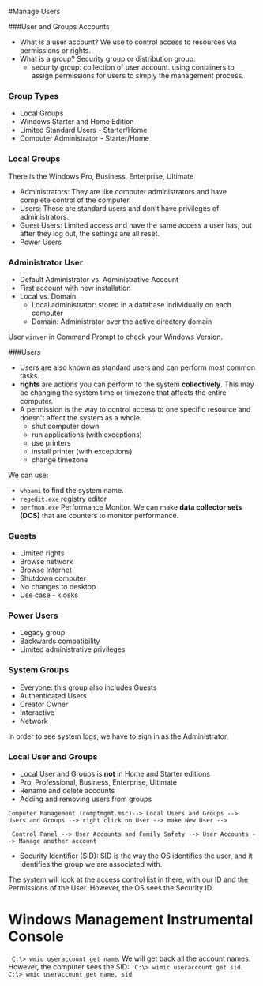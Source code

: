 #Manage Users

###User and Groups Accounts
* What is a user account? We use to control access to resources via permissions or rights. 
* What is a group? Security group or distribution group. 
    * security group: collection of user account. using containers to assign permissions for users to simply the management process. 

### Group Types
* Local Groups
* Windows Starter and Home Edition
* Limited Standard Users - Starter/Home
* Computer Administrator - Starter/Home

### Local Groups
There is the Windows Pro, Business, Enterprise, Ultimate
* Administrators: They are like computer administrators and have complete control of the computer.
* Users: These are standard users and don't have privileges of administrators.
* Guest Users: Limited access and have the same access a user has, but after they log out, the settings are all reset. 
* Power Users

### Administrator User
* Default Administrator vs. Administrative Account
* First account with new installation
* Local vs. Domain
    * Local administrator: stored in a database individually on each computer
    * Domain: Administrator over the active directory domain 

User ```winver``` in Command Prompt to check your Windows Version. 

###Users
* Users are also known as standard users and can perform most common tasks. 
* **rights** are actions you can perform to the system **collectively**. This may be changing the system time or timezone that affects the entire computer.
* A permission is the way to control access to one specific resource and doesn't affect the system as a whole.
    * shut computer down
    * run applications (with exceptions)
    * use printers
    * install printer (with exceptions)
    * change timezone

We can use:
*  ```whoami``` to find the system name.
* ```regedit.exe``` registry editor
* ```perfmon.exe``` Performance Monitor. We can make **data collector sets (DCS)** that are counters to monitor performance. 

### Guests ###
* Limited rights
* Browse network
* Browse Internet
* Shutdown computer 
* No changes to desktop 
* Use case - kiosks

### Power Users
* Legacy group
* Backwards compatibility
* Limited administrative privileges

### System Groups
* Everyone: this group also includes Guests
* Authenticated Users
* Creator Owner
* Interactive
* Network

In order to see system logs, we have to sign in as the Administrator.

### Local User and Groups
* Local User and Groups is **not** in Home and Starter editions
* Pro, Professional, Business, Enterprise, Ultimate
* Rename and delete accounts
* Adding and removing users from groups

```Computer Management (comptmgmt.msc)--> Local Users and Groups --> Users and Groups --> right click on User --> make New User -->  ```

``` Control Panel --> User Accounts and Family Safety --> User Accounts --> Manage another account```

* Security Identifier (SID): SID is the way the OS identifies the user, and it identifies the group we are associated with.

The system will look at the access control list in there, with our ID and the Permissions of the User. However, the OS sees the Security ID. 

# Windows Management Instrumental Console 
``` C:\> wmic useraccount get name```. We will get back all the account names. However, the computer sees the SID:
``` C:\> wimic useraccount get sid```.
``` C:\> wmic useraccount get name, sid```